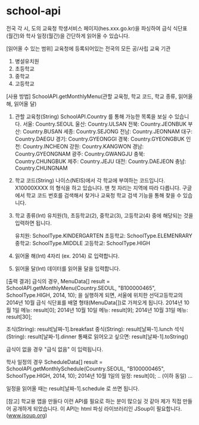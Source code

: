 school-api
==========

전국 각 시, 도의 교육청 학생서비스 페이지(hes.xxx.go.kr)을 파싱하여 급식 식단표(월간)와 학사 일정(월간)을 간단하게 읽어올 수 있습니다. 


[읽어올 수 있는 범위]
교육청에 등록되어있는 전국의 모든 공/사립 교육 기관
1. 병설유치원
2. 초등학교
3. 중학교
4. 고등학교

[사용 방법]
SchoolAPI.getMonthlyMenu(관할 교육청, 학교 코드, 학교 종류, 읽어올 해, 읽어올 달)

1. 관할 교육청(String)
    SchoolAPI.Country 를 통해 가능한 목록을 보실 수 있습니다.
    서울: Country.SEOUL
    울산: Country.ULSAN
    전북: Country.JEONBUK
    부산: Country.BUSAN
    세종: Country.SEJONG
    전남: Country.JEONNAM
    대구: Country.DAEGU
    경기: Country.GYEONGGI
    경북: Country.GYEONGBUK
    인천: Country.INCHEON
    강원: Country.KANGWON
    경남: Country.GYEONGNAM
    광주: Country.GWANGJU
    충북: Country.CHUNGBUK
    제주: Country.JEJU
    대전: Country.DAEJEON
    충남: Country.CHUNGNAM
    
2. 학교 코드(String)
    나이스(NEIS)에서 각 학교에 부여하는 코드입니다.
    X10000XXXX 의 형식을 하고 있습니다. 맨 첫 자리는 지역에 따라 다릅니다.
    구글에서 학교 코드 번호를 검색해서 찾거나 교육청 학교 검색 기능을 통해 찾을 수 있습니다.
    
3. 학교 종류(Int)
    유치원(1), 초등학교(2), 중학교(3), 고등학교(4) 중에 해당되는 것을 입력하면 됩니다.
    
    유치원: SchoolType.KINDERGARTEN
    초등학교: SchoolType.ELEMENRARY
    중학교: SchoolType.MIDDLE
    고등학교: SchoolType.HIGH
    
4. 읽어올 해(Int)
    4자리 (ex. 2014) 로 입력합니다.
    
5. 읽어올 달(Int)
    데이터를 읽어올 달을 입력합니다.
    
    
[출력 결과]
급식의 경우, 
MenuData[] result = SchoolAPI.getMonthlyMenu(Country.SEOUL, "B100000465", SchoolType.HIGH, 2014, 10);
을 실행하게 되면, 서울에 위치한 선덕고등학교의 2014년 10월 급식 식단표를 배열 형태(MenuData[])로 가져오게 됩니다.
2014년 10월 1일 메뉴: result[0];
2014년 10월 10일 메뉴: result[9];
2014년 10월 31일 메뉴: result[30];

조식(String): result[날짜-1].breakfast
중식(String): result[날짜-1].lunch
석식(String): result[날짜-1].dinner
통째로 읽어오고 싶으면: result[날짜-1].toString()

급식이 없을 경우 "급식 없음" 이 입력됩니다.

학사 일정의 경우
ScheduleData[] result = SchoolAPI.getMonthlySchedule(Country.SEOUL, "B100000465", SchoolType.HIGH, 2014, 10);
2014년 10월 1일의 일정: result[0];
.. (이하 동일) ...

일정을 읽어올 때는 result[날짜-1].schedule 로 쓰면 됩니다.


[참고]
학교용 앱을 만들다 이런 API를 필요로 하는 분이 많으실 것 같아 제가 직접 만들어 공개하게 되었습니다.
이 API는 html 파싱 라이브러리인 JSoup이 필요합니다. (www.jsoup.org)
